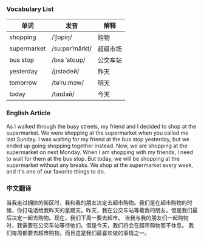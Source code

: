 ### Vocabulary List
| 单词 | 发音 | 解释 |
|------|------|------|
| shopping | /ˈʃɒpiŋ/ | 购物 |
| supermarket | /suːpərˈmārkt/ | 超级市场 |
| bus stop | /bʌs ˈstoʊp/ | 公交车站 |
| yesterday | /jɪstədей/ |昨天|
| tomorrow | /təˈruːmɔw/ | 明天|
| today | /taɪdэй/ |今天|

### English Article
As I walked through the busy streets, my friend and I decided to shop at the supermarket. We were shopping at the supermarket when you called me last Sunday. I was waiting for my friend at the bus stop yesterday, but we ended up going shopping together instead. Now, we are shopping at the supermarket on next Monday. When I am shopping with my friends, I need to wait for them at the bus stop. But today, we will be shopping at the supermarket without any breaks. We shop at the supermarket every week, and it's one of our favorite things to do.

### 中文翻译
当我走过拥挤的街区时，我和我的朋友决定去超市购物。我们是在超市购物的时候，你打电话给我昨天的星期天。昨天，我在公交车站等着我的朋友，但是我们最后决定一起去购物。现在，我们下周一要去超市。 当我与我的朋友们一起购物时，我需要在公交车站等待他们。但是今天，我们将会在超市购物而不休息。 我们每周都要去超市购物，而且这是我们最喜欢做的事情之一。